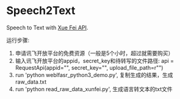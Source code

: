 # Speech2Text

Speech to Text with [Xue Fei API](https://www.xfyun.cn/).

运行步骤:
1. 申请讯飞开放平台的免费资源（一般是5个小时，超过就需要购买）
2. 输入讯飞开放平台的appid，secret_key和待转写的文件路径: api = RequestApi(appid="", secret_key="", upload_file_path=r"")
3. run 'python weblfasr_python3_demo.py', 复制生成的结果，生成raw_data.txt
4. run 'python read_raw_data_xunfei.py', 生成语言转文本的txt文件
